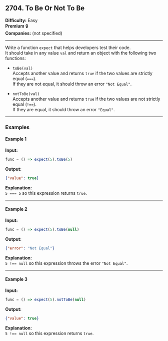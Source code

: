 ## 2704. To Be Or Not To Be

**Difficulty:** Easy  
**Premium** 🔒  
**Companies:** (not specified)

---

Write a function `expect` that helps developers test their code.  
It should take in any value `val` and return an object with the following two functions:

- `toBe(val)`  
  Accepts another value and returns `true` if the two values are strictly equal (`===`).  
  If they are not equal, it should throw an error `"Not Equal"`.

- `notToBe(val)`  
  Accepts another value and returns `true` if the two values are not strictly equal (`!==`).  
  If they are equal, it should throw an error `"Equal"`.

---

### Examples

#### Example 1

**Input:**  
```js
func = () => expect(5).toBe(5)
```

**Output:**  
```json
{"value": true}
```

**Explanation:**  
`5 === 5` so this expression returns `true`.

---

#### Example 2

**Input:**  
```js
func = () => expect(5).toBe(null)
```

**Output:**  
```json
{"error": "Not Equal"}
```

**Explanation:**  
`5 !== null` so this expression throws the error `"Not Equal"`.

---

#### Example 3

**Input:**  
```js
func = () => expect(5).notToBe(null)
```

**Output:**  
```json
{"value": true}
```

**Explanation:**  
`5 !== null` so this expression returns `true`.